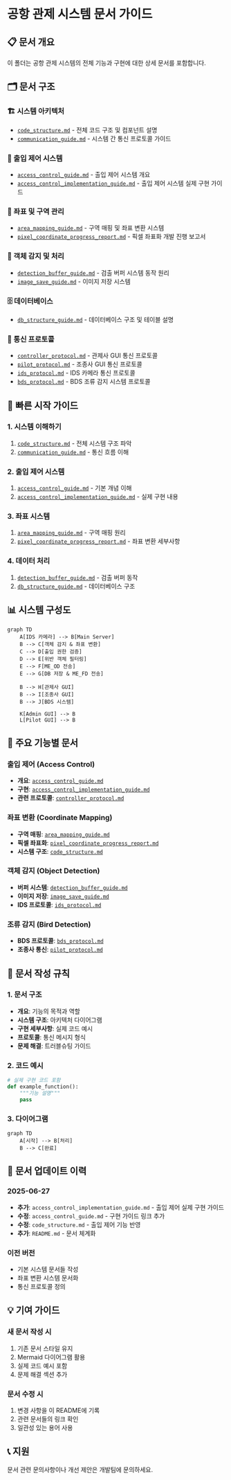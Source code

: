 # 공항 관제 시스템 문서 가이드

## 📋 문서 개요

이 폴더는 공항 관제 시스템의 전체 기능과 구현에 대한 상세 문서를 포함합니다.

## 🗂️ 문서 구조

### 🏗️ 시스템 아키텍처
- [`code_structure.md`](./code_structure.md) - 전체 코드 구조 및 컴포넌트 설명
- [`communication_guide.md`](./communication_guide.md) - 시스템 간 통신 프로토콜 가이드

### 🔐 출입 제어 시스템
- [`access_control_guide.md`](./access_control_guide.md) - 출입 제어 시스템 개요
- [`access_control_implementation_guide.md`](./access_control_implementation_guide.md) - 출입 제어 시스템 실제 구현 가이드

### 📍 좌표 및 구역 관리
- [`area_mapping_guide.md`](./area_mapping_guide.md) - 구역 매핑 및 좌표 변환 시스템
- [`pixel_coordinate_progress_report.md`](./pixel_coordinate_progress_report.md) - 픽셀 좌표화 개발 진행 보고서

### 🎯 객체 감지 및 처리
- [`detection_buffer_guide.md`](./detection_buffer_guide.md) - 검출 버퍼 시스템 동작 원리
- [`image_save_guide.md`](./image_save_guide.md) - 이미지 저장 시스템

### 🗄️ 데이터베이스
- [`db_structure_guide.md`](./db_structure_guide.md) - 데이터베이스 구조 및 테이블 설명

### 📡 통신 프로토콜
- [`controller_protocol.md`](./controller_protocol.md) - 관제사 GUI 통신 프로토콜
- [`pilot_protocol.md`](./pilot_protocol.md) - 조종사 GUI 통신 프로토콜
- [`ids_protocol.md`](./ids_protocol.md) - IDS 카메라 통신 프로토콜
- [`bds_protocol.md`](./bds_protocol.md) - BDS 조류 감지 시스템 프로토콜

## 🚀 빠른 시작 가이드

### 1. 시스템 이해하기
1. [`code_structure.md`](./code_structure.md) - 전체 시스템 구조 파악
2. [`communication_guide.md`](./communication_guide.md) - 통신 흐름 이해

### 2. 출입 제어 시스템
1. [`access_control_guide.md`](./access_control_guide.md) - 기본 개념 이해
2. [`access_control_implementation_guide.md`](./access_control_implementation_guide.md) - 실제 구현 내용

### 3. 좌표 시스템
1. [`area_mapping_guide.md`](./area_mapping_guide.md) - 구역 매핑 원리
2. [`pixel_coordinate_progress_report.md`](./pixel_coordinate_progress_report.md) - 좌표 변환 세부사항

### 4. 데이터 처리
1. [`detection_buffer_guide.md`](./detection_buffer_guide.md) - 검출 버퍼 동작
2. [`db_structure_guide.md`](./db_structure_guide.md) - 데이터베이스 구조

## 📊 시스템 구성도

```mermaid
graph TD
    A[IDS 카메라] --> B[Main Server]
    B --> C[객체 감지 & 좌표 변환]
    C --> D[출입 권한 검증]
    D --> E[위반 객체 필터링]
    E --> F[ME_OD 전송]
    E --> G[DB 저장 & ME_FD 전송]
    
    B --> H[관제사 GUI]
    B --> I[조종사 GUI]
    B --> J[BDS 시스템]
    
    K[Admin GUI] --> B
    L[Pilot GUI] --> B
```

## 🔧 주요 기능별 문서

### 출입 제어 (Access Control)
- **개요**: [`access_control_guide.md`](./access_control_guide.md)
- **구현**: [`access_control_implementation_guide.md`](./access_control_implementation_guide.md)
- **관련 프로토콜**: [`controller_protocol.md`](./controller_protocol.md)

### 좌표 변환 (Coordinate Mapping)
- **구역 매핑**: [`area_mapping_guide.md`](./area_mapping_guide.md)
- **픽셀 좌표화**: [`pixel_coordinate_progress_report.md`](./pixel_coordinate_progress_report.md)
- **시스템 구조**: [`code_structure.md`](./code_structure.md)

### 객체 감지 (Object Detection)
- **버퍼 시스템**: [`detection_buffer_guide.md`](./detection_buffer_guide.md)
- **이미지 저장**: [`image_save_guide.md`](./image_save_guide.md)
- **IDS 프로토콜**: [`ids_protocol.md`](./ids_protocol.md)

### 조류 감지 (Bird Detection)
- **BDS 프로토콜**: [`bds_protocol.md`](./bds_protocol.md)
- **조종사 통신**: [`pilot_protocol.md`](./pilot_protocol.md)

## 📝 문서 작성 규칙

### 1. 문서 구조
- **개요**: 기능의 목적과 역할
- **시스템 구조**: 아키텍처 다이어그램
- **구현 세부사항**: 실제 코드 예시
- **프로토콜**: 통신 메시지 형식
- **문제 해결**: 트러블슈팅 가이드

### 2. 코드 예시
```python
# 실제 구현 코드 포함
def example_function():
    """기능 설명"""
    pass
```

### 3. 다이어그램
```mermaid
graph TD
    A[시작] --> B[처리]
    B --> C[완료]
```

## 🔄 문서 업데이트 이력

### 2025-06-27
- **추가**: `access_control_implementation_guide.md` - 출입 제어 실제 구현 가이드
- **수정**: `access_control_guide.md` - 구현 가이드 링크 추가
- **수정**: `code_structure.md` - 출입 제어 기능 반영
- **추가**: `README.md` - 문서 체계화

### 이전 버전
- 기본 시스템 문서들 작성
- 좌표 변환 시스템 문서화
- 통신 프로토콜 정의

## 💡 기여 가이드

### 새 문서 작성 시
1. 기존 문서 스타일 유지
2. Mermaid 다이어그램 활용
3. 실제 코드 예시 포함
4. 문제 해결 섹션 추가

### 문서 수정 시
1. 변경 사항을 이 README에 기록
2. 관련 문서들의 링크 확인
3. 일관성 있는 용어 사용

## 📞 지원

문서 관련 문의사항이나 개선 제안은 개발팀에 문의하세요. 